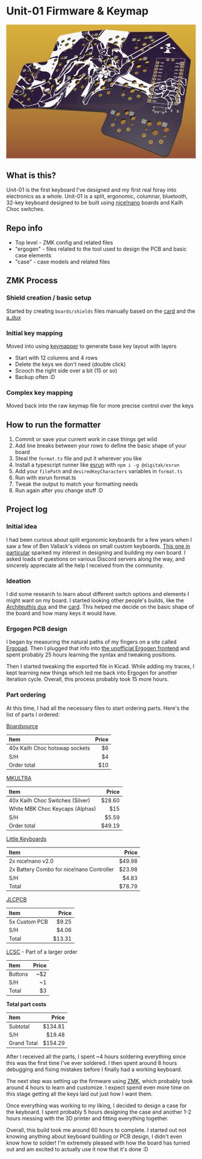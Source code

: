 # Unit-01 Firmware & Keymap

![Unit-01 PCB](/images/pcbRender.png)

## What is this?

Unit-01 is the first keyboard I've designed and my first real foray into electronics as a whole. Unit-01 is a split, ergonomic, columnar, bluetooth, 32-key keyboard designed to be built using [nice!nano](https://nicekeyboards.com/nice-nano/) boards and Kailh Choc switches.

## Repo info

- Top level - ZMK config and related files
- "ergogen" - files related to the tool used to design the PCB and basic case elements
- "case" - case models and related files

## ZMK Process

### Shield creation / basic setup

Started by creating `boards/shields` files manually based on the [card](https://github.com/benvallack/zmk-config-card/tree/master/config/boards/shields/card) and the [a_dux](https://github.com/zmkfirmware/zmk/tree/main/app/boards/shields/a_dux)

### Initial key mapping

Moved into using [keymapper](https://www.keymapper.dev/layout) to generate base key layout with layers

- Start with 12 columns and 4 rows
- Delete the keys we don't need (double click)
- Scooch the right side over a bit (15 or so)
- Backup often :D

### Complex key mapping

Moved back into the raw keymap file for more precise control over the keys

## How to run the formatter

1. Commit or save your current work in case things get wild
1. Add line breaks between your rows to define the basic shape of your board
1. Steal the `format.ts` file and put it wherever you like
1. Install a typescript runner like [esrun](https://www.npmjs.com/package/@digitak/esrun) with `npm i -g @digitak/esrun`
1. Add your `filePath` and `desiredKeyCharacters` variables in `format.ts`
1. Run with esrun format.ts
1. Tweak the output to match your formatting needs
1. Run again after you change stuff :D

## Project log

### Initial idea

I had been curious about split ergonomic keyboards for a few years when I saw a few of Ben Vallack's videos on small custom keyboards. [This one in particular](https://www.youtube.com/watch?v=UKfeJrRIcxw) sparked my interest in designing and building my own board. I asked loads of questions on various Discord servers along the way, and sincerely appreciate all the help I received from the community.

### Ideation

I did some research to learn about different switch options and elements I might want on my board. I started looking other people's builds, like the [Architeuthis dux](https://github.com/tapioki/cephalopoda/tree/main/Architeuthis%20dux) and the [card](https://github.com/benvallack/ergogen/blob/master/config.yaml). This helped me decide on the basic shape of the board and how many keys it would have.

### Ergogen PCB design

I began by measuring the natural paths of my fingers on a site called [Ergopad](https://pashutk.ru/ergopad/). Then I plugged that info into [the unofficial Ergogen frontend](https://ergogen.cache.works/) and spent probably 25 hours learning the syntax and tweaking positions.

Then I started tweaking the exported file in Kicad. While adding my traces, I kept learning new things which led me back into Ergogen for another iteration cycle. Overall, this process probably took 15 more hours.

### Part ordering

At this time, I had all the necessary files to start ordering parts. Here's the list of parts I ordered:

[Boardsource](https://boardsource.xyz/)

| Item                           | Price |
| :----------------------------- | ----: |
| 40x Kailh Choc hotswap sockets |    $6 |
| S/H                            |    $4 |
| Order total                    |   $10 |

[MKULTRA](https://mkultra.click/)

| Item                             |  Price |
| :------------------------------- | -----: |
| 40x Kailh Choc Switches (Silver) | $28.60 |
| White MBK Choc Keycaps (Alphas)  |    $15 |
| S/H                              |  $5.59 |
| Order total                      | $49.19 |

[Little Keyboards](https://www.littlekeyboards.com/)

| Item                                      |  Price |
| :---------------------------------------- | -----: |
| 2x nice!nano v2.0                         | $49.98 |
| 2x Battery Combo for nice!nano Controller | $23.98 |
| S/H                                       |  $4.83 |
| Total                                     | $78.79 |

[JLCPCB](https://jlcpcb.com/)

| Item          |  Price |
| :------------ | -----: |
| 5x Custom PCB |  $9.25 |
| S/H           |  $4.06 |
| Total         | $13.31 |

[LCSC](https://lcsc.com/) - Part of a larger order

| Item    | Price |
| :------ | ----: |
| Buttons |   ~$2 |
| S/H     |    ~1 |
| Total   |    $3 |

**Total part costs**

| Item        |   Price |
| :---------- | ------: |
| Subtotal    | $134.81 |
| S/H         |  $19.48 |
| Grand Total | $154.29 |

After I received all the parts, I spent ~4 hours soldering everything since this was the first time I've ever soldered. I then spent around 8 hours debugging and fixing mistakes before I finally had a working keyboard.

The next step was setting up the firmware using [ZMK](https://zmk.dev/docs/), which probably took around 4 hours to learn and customize. I expect spend even more time on this stage getting all the keys laid out just how I want them.

Once everything was working to my liking, I decided to design a case for the keyboard. I spent probably 5 hours designing the case and another 1-2 hours messing with the 3D printer and fitting everything together.

Overall, this build took me around 60 hours to complete. I started out not knowing anything about keyboard building or PCB design, I didn't even know how to solder! I'm extremely pleased with how the board has turned out and am excited to actually use it now that it's done :D
